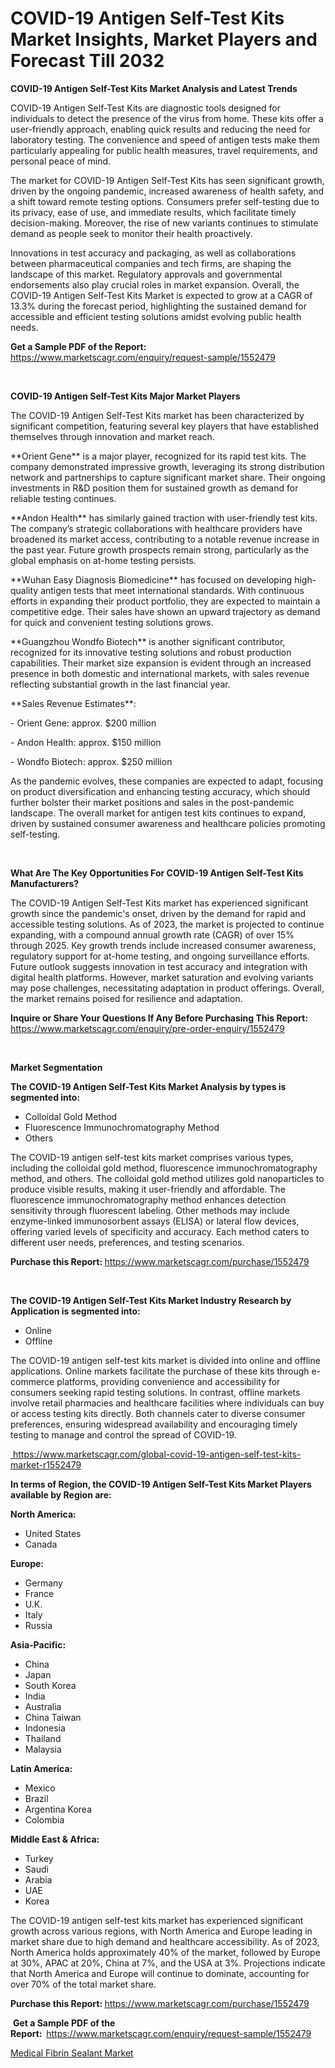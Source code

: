 <p><h1>COVID-19 Antigen Self-Test Kits Market Insights, Market Players and Forecast Till 2032</h1></p><p><strong>COVID-19 Antigen Self-Test Kits Market Analysis and Latest Trends</strong></p>
<p><p>COVID-19 Antigen Self-Test Kits are diagnostic tools designed for individuals to detect the presence of the virus from home. These kits offer a user-friendly approach, enabling quick results and reducing the need for laboratory testing. The convenience and speed of antigen tests make them particularly appealing for public health measures, travel requirements, and personal peace of mind.</p><p>The market for COVID-19 Antigen Self-Test Kits has seen significant growth, driven by the ongoing pandemic, increased awareness of health safety, and a shift toward remote testing options. Consumers prefer self-testing due to its privacy, ease of use, and immediate results, which facilitate timely decision-making. Moreover, the rise of new variants continues to stimulate demand as people seek to monitor their health proactively.</p><p>Innovations in test accuracy and packaging, as well as collaborations between pharmaceutical companies and tech firms, are shaping the landscape of this market. Regulatory approvals and governmental endorsements also play crucial roles in market expansion. Overall, the COVID-19 Antigen Self-Test Kits Market is expected to grow at a CAGR of 13.3% during the forecast period, highlighting the sustained demand for accessible and efficient testing solutions amidst evolving public health needs.</p></p>
<p><strong>Get a Sample PDF of the Report:&nbsp;</strong> <a href="https://www.marketscagr.com/enquiry/request-sample/1552479?utm_campaign=2942&utm_medium=2&utm_source=Github&utm_content=ia&utm_term=04032025&utm_id=covid-19-antigen-self-test-kits">https://www.marketscagr.com/enquiry/request-sample/1552479</a></p>
<p>&nbsp;</p>
<p><strong>COVID-19 Antigen Self-Test Kits Major Market Players</strong></p>
<p><p>The COVID-19 Antigen Self-Test Kits market has been characterized by significant competition, featuring several key players that have established themselves through innovation and market reach.</p><p>**Orient Gene** is a major player, recognized for its rapid test kits. The company demonstrated impressive growth, leveraging its strong distribution network and partnerships to capture significant market share. Their ongoing investments in R&D position them for sustained growth as demand for reliable testing continues.</p><p>**Andon Health** has similarly gained traction with user-friendly test kits. The company’s strategic collaborations with healthcare providers have broadened its market access, contributing to a notable revenue increase in the past year. Future growth prospects remain strong, particularly as the global emphasis on at-home testing persists.</p><p>**Wuhan Easy Diagnosis Biomedicine** has focused on developing high-quality antigen tests that meet international standards. With continuous efforts in expanding their product portfolio, they are expected to maintain a competitive edge. Their sales have shown an upward trajectory as demand for quick and convenient testing solutions grows.</p><p>**Guangzhou Wondfo Biotech** is another significant contributor, recognized for its innovative testing solutions and robust production capabilities. Their market size expansion is evident through an increased presence in both domestic and international markets, with sales revenue reflecting substantial growth in the last financial year.</p><p>**Sales Revenue Estimates**: </p><p>- Orient Gene: approx. $200 million</p><p>- Andon Health: approx. $150 million</p><p>- Wondfo Biotech: approx. $250 million</p><p>As the pandemic evolves, these companies are expected to adapt, focusing on product diversification and enhancing testing accuracy, which should further bolster their market positions and sales in the post-pandemic landscape. The overall market for antigen test kits continues to expand, driven by sustained consumer awareness and healthcare policies promoting self-testing.</p></p>
<p>&nbsp;</p>
<p><strong>What Are The Key Opportunities For COVID-19 Antigen Self-Test Kits Manufacturers?</strong></p>
<p><p>The COVID-19 Antigen Self-Test Kits market has experienced significant growth since the pandemic's onset, driven by the demand for rapid and accessible testing solutions. As of 2023, the market is projected to continue expanding, with a compound annual growth rate (CAGR) of over 15% through 2025. Key growth trends include increased consumer awareness, regulatory support for at-home testing, and ongoing surveillance efforts. Future outlook suggests innovation in test accuracy and integration with digital health platforms. However, market saturation and evolving variants may pose challenges, necessitating adaptation in product offerings. Overall, the market remains poised for resilience and adaptation.</p></p>
<p><strong>Inquire or Share Your Questions If Any Before Purchasing This Report:</strong> <a href="https://www.marketscagr.com/enquiry/pre-order-enquiry/1552479?utm_campaign=2942&utm_medium=2&utm_source=Github&utm_content=ia&utm_term=04032025&utm_id=covid-19-antigen-self-test-kits">https://www.marketscagr.com/enquiry/pre-order-enquiry/1552479</a></p>
<p>&nbsp;</p>
<p><strong>Market Segmentation</strong></p>
<p><strong>The COVID-19 Antigen Self-Test Kits Market Analysis by types is segmented into:</strong></p>
<p><ul><li>Colloidal Gold Method</li><li>Fluorescence Immunochromatography Method</li><li>Others</li></ul></p>
<p><p>The COVID-19 antigen self-test kits market comprises various types, including the colloidal gold method, fluorescence immunochromatography method, and others. The colloidal gold method utilizes gold nanoparticles to produce visible results, making it user-friendly and affordable. The fluorescence immunochromatography method enhances detection sensitivity through fluorescent labeling. Other methods may include enzyme-linked immunosorbent assays (ELISA) or lateral flow devices, offering varied levels of specificity and accuracy. Each method caters to different user needs, preferences, and testing scenarios.</p></p>
<p><strong>Purchase this Report:&nbsp;</strong><a href="https://www.marketscagr.com/purchase/1552479?utm_campaign=2942&utm_medium=2&utm_source=Github&utm_content=ia&utm_term=04032025&utm_id=covid-19-antigen-self-test-kits">https://www.marketscagr.com/purchase/1552479</a></p>
<p>&nbsp;</p>
<p><strong>The COVID-19 Antigen Self-Test Kits Market Industry Research by Application is segmented into:</strong></p>
<p><ul><li>Online</li><li>Offline</li></ul></p>
<p><p>The COVID-19 antigen self-test kits market is divided into online and offline applications. Online markets facilitate the purchase of these kits through e-commerce platforms, providing convenience and accessibility for consumers seeking rapid testing solutions. In contrast, offline markets involve retail pharmacies and healthcare facilities where individuals can buy or access testing kits directly. Both channels cater to diverse consumer preferences, ensuring widespread availability and encouraging timely testing to manage and control the spread of COVID-19.</p></p>
<p><a href="https://www.marketscagr.com/global-covid-19-antigen-self-test-kits-market-r1552479?utm_campaign=2942&utm_medium=2&utm_source=Github&utm_content=ia&utm_term=04032025&utm_id=covid-19-antigen-self-test-kits">&nbsp;https://www.marketscagr.com/global-covid-19-antigen-self-test-kits-market-r1552479</a></p>
<p><strong>In terms of Region, the COVID-19 Antigen Self-Test Kits Market Players available by Region are:</strong></p>
<p>
    <p> <strong> North America: </strong>
        <ul>
            <li>United States</li>
            <li>Canada</li>
        </ul>
        </p> 
    <p> <strong> Europe: </strong>
        <ul>
            <li>Germany</li>
            <li>France</li>
            <li>U.K.</li>
            <li>Italy</li>
            <li>Russia</li>
        </ul>
        </p> 
    <p> <strong> Asia-Pacific: </strong>
        <ul>
            <li>China</li>
            <li>Japan</li>
            <li>South Korea</li>
            <li>India</li>
            <li>Australia</li>
            <li>China Taiwan</li>
            <li>Indonesia</li>
            <li>Thailand</li>
            <li>Malaysia</li>
        </ul>
        </p> 
    <p> <strong> Latin America: </strong>
        <ul>
            <li>Mexico</li>
            <li>Brazil</li>
            <li>Argentina Korea</li>
            <li>Colombia</li>
        </ul>
        </p> 
    <p> <strong> Middle East & Africa: </strong>
        <ul>
            <li>Turkey</li>
            <li>Saudi</li>
            <li>Arabia</li>
            <li>UAE</li>
            <li>Korea</li>
        </ul>
    </p>
    </p>
<p><p>The COVID-19 antigen self-test kits market has experienced significant growth across various regions, with North America and Europe leading in market share due to high demand and healthcare accessibility. As of 2023, North America holds approximately 40% of the market, followed by Europe at 30%, APAC at 20%, China at 7%, and the USA at 3%. Projections indicate that North America and Europe will continue to dominate, accounting for over 70% of the total market share.</p></p>
<p><strong>Purchase this Report: </strong><a href="https://www.marketscagr.com/purchase/1552479?utm_campaign=2942&utm_medium=2&utm_source=Github&utm_content=ia&utm_term=04032025&utm_id=covid-19-antigen-self-test-kits">https://www.marketscagr.com/purchase/1552479</a></p>
<p>&nbsp;<strong>Get a Sample PDF of the Report:&nbsp;&nbsp;</strong><a href="https://www.marketscagr.com/enquiry/request-sample/1552479?utm_campaign=2942&utm_medium=2&utm_source=Github&utm_content=ia&utm_term=04032025&utm_id=covid-19-antigen-self-test-kits">https://www.marketscagr.com/enquiry/request-sample/1552479</a></p>
<p><strong></strong></p>
<p><p><a href="https://github.com/chkrselia/Market-Research-Report-List-1/blob/main/medical-fibrin-sealant-market.md?utm_campaign=2942&utm_medium=2&utm_source=Github&utm_content=ia&utm_term=04032025&utm_id=covid-19-antigen-self-test-kits">Medical Fibrin Sealant Market</a></p></p>
